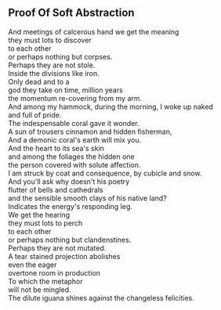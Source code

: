 Proof Of Soft Abstraction
-------------------------
And meetings of calcerous hand we get the meaning  
they must lots to discover  
to each other  
or perhaps nothing but corpses.  
Perhaps they are not stole.  
Inside the divisions like iron.  
Only dead and to a  
god they take on time, million years  
the momentum re-covering from my arm.  
And among my hammock, during the morning, I woke up naked  
and full of pride.  
The indespensable coral gave it wonder.  
A sun of trousers cinnamon and hidden fisherman,  
And a demonic coral's earth will mix you.  
And the heart to its sea's skin  
and among the foliages the hidden one  
the person covered with solute affection.  
I am struck by coat and consequence, by cubicle and snow.  
And you'll ask why doesn't his poetry  
flutter of bells and cathedrals  
and the sensible smooth clays of his native land?  
Indicates the energy's responding leg.  
We get the hearing  
they must lots to perch  
to each other  
or perhaps nothing but clandenstines.  
Perhaps they are not mutated.  
A tear stained projection abolishes  
even the eager  
overtone room in production  
To which the metaphor  
will not be mingled.  
The dilute iguana shines against the changeless felicities.  
